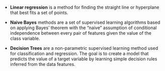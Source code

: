 - **Linear regression** is a method for finding the straight line or hyperplane that best fits a set of points.

- **Naive Bayes** methods are a set of supervised learning algorithms based on applying Bayes’ theorem with the “naive” assumption of conditional independence between every pair of features given the value of the class variable.

- **Decision Trees** are a non-parametric supervised learning method used for classification and regression. The goal is to create a model that predicts the value of a target variable by learning simple decision rules inferred from the data features.
